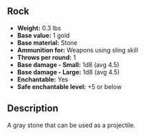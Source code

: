 ## Rock

- **Weight:** 0.3 lbs
- **Base value:** 1 gold
- **Base material:** Stone
- **Ammunition for:** Weapons using sling skill
- **Throws per round:** 1
- **Base damage - Small:** 1d8 (avg 4.5)
- **Base damage - Large:** 1d8 (avg 4.5)
- **Enchantable:** Yes
- **Safe enchantable level:** +5 or below

## Description

A gray stone that can be used as a projectile.

